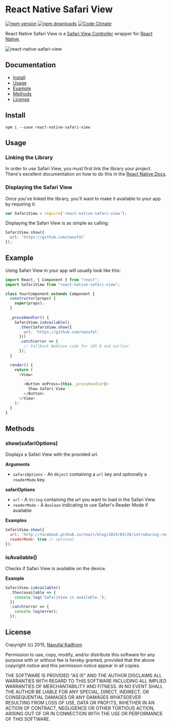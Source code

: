 # React Native Safari View

[![npm version](https://img.shields.io/npm/v/react-native-safari-view.svg?style=flat-square)](https://www.npmjs.com/package/react-native-safari-view)
[![npm downloads](https://img.shields.io/npm/dm/react-native-safari-view.svg?style=flat-square)](https://www.npmjs.com/package/react-native-safari-view)
[![Code Climate](https://img.shields.io/codeclimate/github/naoufal/react-native-safari-view.svg?style=flat-square)](https://codeclimate.com/github/naoufal/react-native-safari-view)

React Native Safari View is a [Safari View Controller](https://developer.apple.com/videos/wwdc/2015/?id=504) wrapper for [React Native](https://facebook.github.io/react-native/).

![react-native-safari-view](https://cloud.githubusercontent.com/assets/1627824/8345135/ed5f7fc4-1ab8-11e5-814a-a3e9df0ede06.gif)

## Documentation
- [Install](https://github.com/naoufal/react-native-safari-view#install)
- [Usage](https://github.com/naoufal/react-native-safari-view#usage)
- [Example](https://github.com/naoufal/react-native-safari-view#example)
- [Methods](https://github.com/naoufal/react-native-safari-view#methods)
- [License](https://github.com/naoufal/react-native-safari-view#license)

## Install
```shell
npm i --save react-native-safari-view
```

## Usage
### Linking the Library
In order to use Safari View, you must first link the library your project.  There's excellent documentation on how to do this in the [React Native Docs](https://facebook.github.io/react-native/docs/linking-libraries-ios.html#content).

### Displaying the Safari View
Once you've linked the library, you'll want to make it available to your app by requiring it:

```js
var SafariView = require('react-native-safari-view');
```

Displaying the Safari View is as simple as calling:
```js
SafariView.show({
  url: 'https://github.com/naoufal'
});
```

## Example
Using Safari View in your app will usually look like this:
```js
import React, { Component } from "react";
import SafariView from "react-native-safari-view";

class YourComponent extends Component {
  constructor(props) {
    super(props);
  }
  
  _pressHandler() {
    SafariView.isAvailable()
      .then(SafariView.show({
        url: 'https://github.com/naoufal'
      }))
      .catch(error => {
        // Fallback WebView code for iOS 8 and earlier
      });
  }

  render() {
    return (
      <View>
        ...
        <Button onPress={this._pressHandler}>
          Show Safari View
        </Button>
      </View>
    );
  }
}
```

## Methods

### show(safariOptions)
Displays a Safari View with the provided url.

__Arguments__
- `safariOptions` - An `Object` containing a `url` key and optionally a `readerMode` key.

__safariOptions__
- `url` - A `String` containing the url you want to load in the Safari View
- `readerMode` - A `Boolean` indicating to use Safari's Reader Mode if available

__Examples__
```js
SafariView.show({
  url: 'http://facebook.github.io/react/blog/2015/03/26/introducing-react-native.html',
  readerMode: true // optional
});
```

### isAvailable()
Checks if Safari View is available on the device.

__Example__
```js
SafariView.isAvailable()
  .then(available => {
    console.log('SafariView is available.');
  })
  .catch(error => {
    console.log(error);
  });
```

## License
Copyright (c) 2015, [Naoufal Kadhom](http://naoufal.com)

Permission to use, copy, modify, and/or distribute this software for any purpose with or without fee is hereby granted, provided that the above copyright notice and this permission notice appear in all copies.

THE SOFTWARE IS PROVIDED "AS IS" AND THE AUTHOR DISCLAIMS ALL WARRANTIES WITH REGARD TO THIS SOFTWARE INCLUDING ALL IMPLIED WARRANTIES OF MERCHANTABILITY AND FITNESS. IN NO EVENT SHALL THE AUTHOR BE LIABLE FOR ANY SPECIAL, DIRECT, INDIRECT, OR CONSEQUENTIAL DAMAGES OR ANY DAMAGES WHATSOEVER RESULTING FROM LOSS OF USE, DATA OR PROFITS, WHETHER IN AN ACTION OF CONTRACT, NEGLIGENCE OR OTHER TORTIOUS ACTION, ARISING OUT OF OR IN CONNECTION WITH THE USE OR PERFORMANCE OF THIS SOFTWARE.
